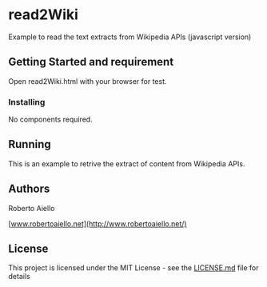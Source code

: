 # read2Wiki
Example to read the text extracts from Wikipedia APIs (javascript version)

## Getting Started and requirement

Open read2Wiki.html with your browser for test.

### Installing

No components required.

## Running

This is an example to retrive the extract of content from Wikipedia APIs. 

## Authors

Roberto Aiello

[www.robertoaiello.net](http://www.robertoaiello.net/)

## License

This project is licensed under the MIT License - see the [LICENSE.md](LICENSE.md) file for details

